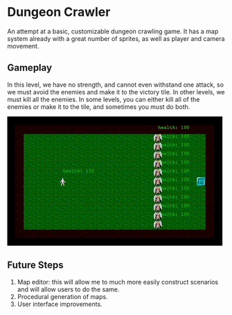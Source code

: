 # Dungeon Crawler

An attempt at a basic, customizable dungeon crawling game. It has a map system
already with a great number of sprites, as well as player and camera movement.

## Gameplay

In this level, we have no strength, and cannot even withstand one attack, so
we must avoid the enemies and make it to the victory tile. In other levels, we
must kill all the enemies. In some levels, you can either kill all of the
enemies or make it to the tile, and sometimes you must do both. 

![Gameplay](/gameplay.gif)

## Future Steps

1. Map editor: this will allow me to much more easily construct scenarios and
   will allow users to do the same.
2. Procedural generation of maps.
3. User interface improvements.
